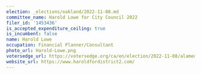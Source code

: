 ```yaml
---
election: _elections/oakland/2022-11-08.md
committee_name: Harold Lowe for City Council 2022
filer_id: '1453436'
is_accepted_expenditure_ceiling: true
is_incumbent: false
name: Harold Lowe
occupation: Financial Planner/Consultant
photo_url: Harold-Lowe.png
votersedge_url: https://votersedge.org/ca/en/election/2022-11-08/alameda-county/city-council-city-of-oakland-district-2/harold-lowe
website_url: https://www.haroldfordistrict2.com/
---
```

